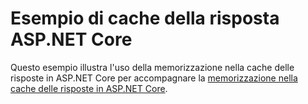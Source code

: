 # <a name="aspnet-core-response-cache-sample"></a>Esempio di cache della risposta ASP.NET Core

Questo esempio illustra l'uso della memorizzazione nella cache delle risposte in ASP.NET Core per accompagnare la [memorizzazione nella cache delle risposte in ASP.NET Core](https://docs.microsoft.com/aspnet/core/performance/caching/response).
